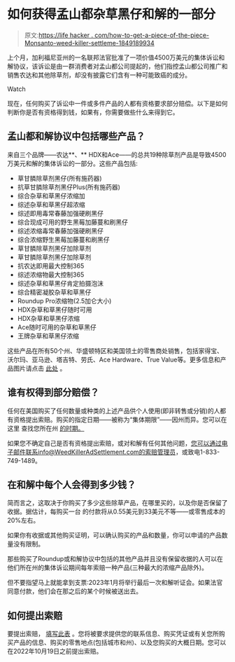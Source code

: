 # 如何获得孟山都杂草黑仔和解的一部分

> 原文:[https://life hacker . com/how-to-get-a-piece-of-the-piece-Monsanto-weed-killer-settleme-1849189934](https://lifehacker.com/how-to-get-a-piece-of-the-monsanto-weed-killer-settleme-1849189934)

上个月，加利福尼亚州的一名联邦法官批准了一项价值4500万美元的集体诉讼和解协议，该诉讼是由一群消费者对孟山都公司提起的，他们指控孟山都公司推广和销售农达和其他除草剂，却没有披露它们含有一种可能致癌的成分。

Watch

现在，任何购买了诉讼中一件或多件产品的人都有资格要求部分赔偿。以下是如何判断你是否有资格得到钱，如果有，你需要做些什么来得到它。

## 孟山都和解协议中包括哪些产品？

来自三个品牌——农达**、** HDX和Ace——的总共19种除草剂产品是导致4500万美元和解的集体诉讼的一部分。这些产品包括:

*   草甘膦除草剂黑仔(所有施药器)
*   抗草甘膦除草剂黑仔Plus(所有施药器)
*   综合杂草和草黑仔浓缩加
*   综述杂草和草黑仔超浓缩
*   综述即用毒常春藤加强硬刷黑仔
*   综合现成可用的野生黑莓加藤蔓和刷黑仔
*   综述浓缩毒常春藤加强硬刷黑仔
*   综合浓缩野生黑莓加藤蔓和刷黑仔
*   草甘膦除草剂黑仔加除草剂
*   草甘膦除草剂黑仔加除草剂
*   抗农达即用最大控制365
*   综述浓缩物最大控制365
*   综述杂草和草黑仔肯定拍摄泡沫
*   综合精密凝胶杂草和草黑仔
*   Roundup Pro浓缩物(2.5加仑大小)
*   HDX杂草和草黑仔随时可用
*   HDX杂草和草黑仔浓缩
*   Ace随时可用的杂草和草黑仔
*   王牌杂草和草黑仔浓缩

这些产品在所有50个州、华盛顿特区和美国领土的零售商处销售，包括家得宝、沃尔玛、亚马逊、塔吉特、劳氏、Ace Hardware、True Value等。更多信息和产品图片请点击 [此处](https://www.weedkilleradsettlement.com/eligible-products/) 。

## 谁有权得到部分赔偿？

任何在美国购买了任何数量或种类的上述产品供个人使用(即非转售或分销)的人都有资格提出索赔。购买的指定日期——被称为“集体期限”——因州而异。您可以在这里 查找您所在州 [的时期。](https://www.weedkilleradsettlement.com/wp-content/uploads/2022/06/Appendix-3-Class-Periods.pdf)

如果您不确定自己是否有资格提出索赔，或对和解有任何其他问题，您可以通过电子邮件联系info@WeedKillerAdSettlement.com的索赔管理员，或致电1-833-749-1489。

## 在和解中每个人会得到多少钱？

简而言之，这取决于你购买了多少这些除草产品，在哪里买的，以及你是否保留了收据。据估计，每购买一台 的付款将从0.55美元到33美元不等——或零售成本的20%左右。

如果你有收据或其他购买证明，可以确认购买的产品和数量，你可以申请的产品数量没有限制。

那些购买了Roundup或和解协议中包括的其他产品并且没有保留收据的人可以在他们所在州的集体诉讼期间每年索赔一种产品(三种最大的浓缩产品除外)。

但不要指望马上就能拿到支票:2023年1月将举行最后一次和解听证会。如果法官同意付款，他们会在那之后的某个时候被送出去。

## 如何提出索赔

要提出索赔， [填写此表](https://weedkilleradclaims.pnclassaction.com/Claim/ClaimantInformation) 。您将被要求提供您的联系信息、购买凭证或有关您所购买产品的信息、购买的零售地点(包括城市和州)、以及您购买的大概日期。您可以在2022年10月19日之前提出索赔。